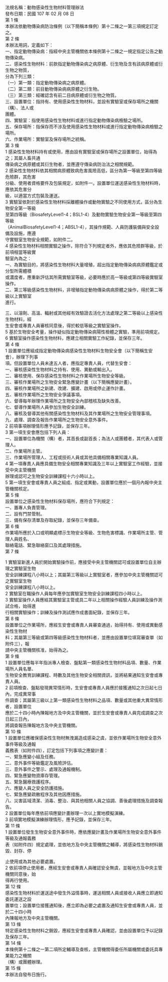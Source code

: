 法規名稱：動物感染性生物材料管理辦法  
發布日期：民國 107 年 02 月 08 日  
第 1 條  
本辦法依動物傳染病防治條例（以下簡稱本條例）第十二條之一第三項規定訂定之。  
第 2 條  
本辦法用詞，定義如下：  
一、指定動物傳染病：指經中央主管機關依本條例第十二條之一規定指定公告之動物傳染病。  
二、感染性生物材料：前款指定動物傳染病之病原體、衍生物及含有該病原體或衍生物之物質，  
分為下列三類：  
（一）第一類：指定動物傳染病之病原體。  
（二）第二類：前目動物傳染病病原體之衍生物。  
（三）第三類：經確認含有前二目病原體或衍生物之物質。  
三、設置單位：指持有、使用感染性生物材料，並設有實驗室或保存場所之機關（構）、法人或  
團體。  
四、實驗室：指使用感染性生物材料或進行指定動物傳染病檢驗之場所。  
五、保存場所：指保存而不涉及使用感染性生物材料或進行指定動物傳染病檢驗之場所。  
六、作業場所：實驗室及保存場所之統稱。  
第 3 條  
1 感染性生物材料持有或使用，應由設有實驗室或保存場所之設置單位，始得為之；其屬人畜共通  
傳染病之病原體或其衍生物者，並應遵守傳染病防治法之相關規範。  
2 感染性生物材料依其相關病原體致病危害風險高低，區分為第一等級至第四等級危險群，其危害  
分級、使用者資格要件及包裝規定，如附件一。設置單位運送感染性生物材料時，應依其危害分  
級，以適當方式包裝及運送。  
3 實驗室依對於感染性生物材料採離體操作或動物實驗之不同使用方式，區分為生物安全第一等級  
至第四等級（BiosafetyLevel1-4；BSL1-4）及動物實驗生物安全第一等級至第四等級  
（AnimalBiosafetyLevel1-4；ABSL1-4），其操作規範、人員防護裝備與安全設備及設施，應遵  
守實驗室生物安全規範，如附件二。  
4 感染性生物材料相關實驗之操作，除符合下列規定者外，應依其危險群等級，於前項相當等級實  
驗室內為之：  
一、為實驗目的，將感染性生物材料大量增殖，超出指定動物傳染病病原體鑑定或分型所需體積  
或濃度者，應重新評估其所需實驗室等級，必要時應於高一等級或第四等級實驗室操作。  
二、第三等級感染性生物材料，非增殖指定動物傳染病病原體之操作，得於第二等級以上實驗室  
進行。  


三、以溶劑、高溫、輻射或其他經有效驗證去活化方法處理之第二等級以上感染性生物材料，經  
生安會或專責人員審核同意後，得於較低等級之實驗室操作。  
5 基於生物安全考量，操作疑似指定動物傳染病陽性檢體之實驗，準用前項規定。  
6 實驗室操作感染性生物材料，應建立相關實驗工作紀錄，並保存三年。  
第 4 條  
1 設置單位應組成指定動物傳染病感染性生物材料生物安全會（以下簡稱生安會），辦理下列事  
項。但設置單位人員未達五人者，應指定專責人員，代替生安會：  
一、審核感染性生物材料之持有、使用、異動或輸出入。  
二、審核使用、保存感染性生物材料之作業場所生物安全等級。  
三、審核作業場所之生物安全緊急應變計畫（以下簡稱應變計畫）。  
四、審核作業場所之新建、改建、擴建、啟用或停止運作計畫。  
五、審核作業場所之生物安全爭議事項。  
六、督導每年辦理作業場所之生物安全內部稽核及缺失改善。  
七、督導作業場所人員參加生物安全訓練。  
八、審核及督導其他有關感染性生物材料及其作業場所之生物安全管理事項。  
九、處理、調查及報告作業場所之生物安全意外事件。  
2 前項事項辦理情形應予記錄，並保存三年。  
3 第一項生安會應包括下列人員：  
一、設置單位為機關（構）者，其首長或副首長；為法人或團體者，其代表人或管理人。  
二、作業場所主管。  
三、作業場所管理人、工程或技術人員或其他具備相關專業知識人員。  
4 第一項專責人員應具備生物安全相關專業知識及三年以上實驗室工作經驗，並接受中央主管機關  
辦理或認可之生物安全訓練課程十六小時以上。  
5 第一項生安會或專責人員之組成、指定或異動，設置單位應於一個月內報中央主管機關核定。  
第 5 條  
設置單位之感染性生物材料保存場所，應符合下列規定：  
一、置專人負責管理。  
二、設有門禁管制。  
三、備有保存清單及存取紀錄，並保存三年備查。  
第 6 條  
作業場所應於入口或明顯處標示生物安全等級、生物危害標識、作業場所主管、管理人員姓名、  
聯絡電話、緊急聯絡窗口及其處理措施。  
第 7 條  


1 實驗室新進人員於開始實驗操作前，應接受中央主管機關認可或設置單位自主辦理之實驗室生物  
安全訓練課程八小時以上；其屬第三等級以上實驗室者，應參加中央主管機關認可之實驗室生物  
安全訓練課程八小時以上。  
2 實驗室在職操作人員每年應參加實驗室生物安全訓練課程四小時以上。  
3 實驗室操作人員應經其實驗室主管或具二年以上相關操作經驗人員訓練及操作測試合格，始得進  
行相關實驗操作；訓練及操作測試應作成書面紀錄，並保存三年。  
第 8 條  
設置單位之作業場所，應經生安會或專責人員審查通過，始得持有、使用或異動感染性生物材  
料；其屬第三等級或第四等級感染性生物材料者，並應由設置單位填寫審查單（如附件三），報  
請中央主管機關核准，始得為之。  
第 9 條  
1 設置單位應每半年指派專人檢查、盤點第一類感染性生物材料品項、數量、作業場所人員名單、  
生物安全教育訓練課程、時數及其他生物安全相關資訊，並將結果通知生安會或專責人員。  
2 前項檢查、盤點發現異常情形時，生安會或專責人員應於接獲通知之次日起七日內，完成異常事  
件調查；其屬第三級以上第一類感染性生物材料之品項、數量或其他重大異常情形者，設置單位  
應於二十四小時內陳報地方及中央主管機關，並於生安會或專責人員完成調查之次日起三日內，  
將調查報告陳報地方及中央主管機關。  
第 10 條  
1 設置單位應確保感染性生物材無洩漏造成感染之虞，並依作業場所生物安全意外事件等級及通報  
義務表（如附件四），訂定包括下列事項之應變計畫：  
一、緊急應變小組及任務。  
二、意外事件等級鑑定及風險評估。  
三、意外事件之警示、處理及通報機制。  
四、緊急應變物資庫存管理。  
五、緊急醫療救護程序。  
六、應變人員之安全防護措施。  
七、緊急應變疏散程序及其他因應措施。  
八、災害區域清潔、消毒、整治、與其他相關人員之協調、善後處理措施及調查報告。  
2 設置單位每年應依前項應變計畫辦理一次以上實地模擬演練。  
3 前項實地模擬演練辦理情形，應予記錄，並保存三年。  
第 11 條  
1 設置單位發生生物安全意外事件時，應依應變計畫及作業場所生物安全意外事件等級及通報義務  
表（如附件四）規定處理，並依地方及中央主管機關之輔導，將感染性生物材料銷毀、封存、停  


止使用或為其他必要處置。  
2 依前項停止使用者，應經生安會或專責人員確認安全無虞，並報地方及中央主管機關同意後，始  
得再行使用。  
第 12 條  
感染性生物材料於運送途中發生外溢情事時，運送相關人員或接收人員應立即通知委託運送之設  
置單位；設置單位接獲通知後，應立即為必要之處置及通知生安會或專責人員，並於二十四小時  
內陳報地方及中央主管機關。  
第 13 條  
特定感染性生物材料之銷毀，應經生安會或專責人員確認，並由設置單位予以記錄及保存三年。  
第 14 條  
本條例第十二條之一第二項所定輔導及查核，主管機關得委任所屬機關或委託具專業能力之機關  
（構）或團體辦理。  
第 15 條  
本辦法自發布日施行。  



